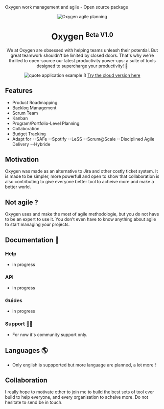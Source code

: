 Oxygen work management and agile - Open source package
<p align="center">
  <img src="https://oxgn.io/images/logo.png" alt="Oxygen agile planning" />
</p>
<h1 align="center">Oxygen  <small><sup>Beta V1.0</sup></small></h1>

<div align="center">

We at Oxygen are obsessed with helping teams unleash their potential. But great teamwork shouldn't be limited by closed doors. That's why we're thrilled to open-source our latest productivity power-ups: a suite of tools designed to supercharge your productivity! 💪

![quote application example](https://oxgn.io/images/kanban.jpeg)
ß
[Try the cloud version here](https://oxgn.io)

</div>

## Features 

- Product Roadmapping 
- Backlog Management 
- Scrum Team 
- Kanban 
- Program/Portfolio-Level Planning 
- Collaboration
- Budget Tracking 
- Adapt for
--SAFe 
--Spotify 
--LeSS 
--Scrum@Scale 
--Disciplined Agile Delivery 
--Hybride 

## Motivation 

Oxygen was made as an alternative to Jira and other costly ticket system. It is made to be simpler, more powerfull and open to show that collaboration is also contributing to give everyone better tool to acheive more and make a better world.


## Not agile ?

Oxygen uses and make the most of agile methodologie, but you do not have to be an expert to use it. You don't even have to know anything about agile to start managing your projects.

## Documentation 📖

### Help

- in progress

### API 

- in progress

### Guides

- in progress

### Support 👩‍⚕️

- For now it's community support only.

## Languages 🌎

- Only english is suppported but more language are planned, a lot more !


## Collaboration

I really hope to motivate other to join me to build the best sets of tool ever build to help everyone, and every organisation to acheive more. 
Do not hesitate to send be in touch. 
